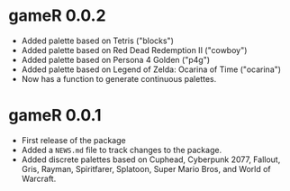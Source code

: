 # gameR 0.0.2

* Added palette based on Tetris ("blocks")
* Added palette based on Red Dead Redemption II ("cowboy")
* Added palette based on Persona 4 Golden ("p4g")
* Added palette based on Legend of Zelda: Ocarina of Time ("ocarina")
* Now has a function to generate continuous palettes. 

# gameR 0.0.1

* First release of the package
* Added a `NEWS.md` file to track changes to the package.
* Added discrete palettes based on Cuphead, Cyberpunk 2077, Fallout, Gris,
  Rayman, Spiritfarer, Splatoon, Super Mario Bros, and World of Warcraft.
